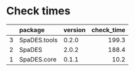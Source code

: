# Check times

|   |package      |version | check_time|
|:--|:------------|:-------|----------:|
|3  |SpaDES.tools |0.2.0   |      199.3|
|2  |SpaDES       |2.0.2   |      188.4|
|1  |SpaDES.core  |0.1.1   |       10.2|


